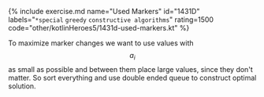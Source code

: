 {% include exercise.md name="Used Markers" id="1431D" labels="`*special` `greedy` `constructive algorithms`" rating=1500 code="other/kotlinHeroes5/1431d-used-markers.kt" %}

To maximize marker changes we want to use values with $$a_i$$ as small as possible and between them place large values, since they don't matter.  So sort everything and use double ended queue to construct optimal solution.
